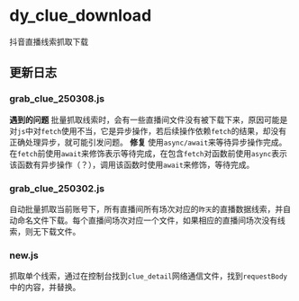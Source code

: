 # dy_clue_download
抖音直播线索抓取下载

## 更新日志

### grab_clue_250308.js
**遇到的问题**
批量抓取线索时，会有一些直播间文件没有被下载下来，原因可能是对`js`中对`fetch`使用不当，它是异步操作，若后续操作依赖`fetch`的结果，却没有正确处理异步，就可能引发问题。
**修复**
使用`async/await`来等待异步操作完成。
在`fetch`前使用`await`来修饰表示等待完成，在包含`fetch`对函数前使用`async`表示该函数有异步操作（？），调用该函数时使用`await`来修饰，等待完成。

### grab_clue_250302.js
自动批量抓取当前账号下，所有直播间所有场次对应的`昨天`的直播数据线索，并自动命名文件下载。每个直播间场次对应一个文件，如果相应的直播间场次没有线索，则无下载文件。

### new.js
抓取单个线索，通过在控制台找到`clue_detail`网络通信文件，找到`requestBody`中的内容，并替换。
